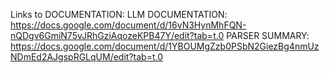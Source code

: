 Links to DOCUMENTATION:
  LLM DOCUMENTATION: https://docs.google.com/document/d/16vN3HynMhFQN-nQDgv6GmiN75vJRhGziAqozeKPB47Y/edit?tab=t.0 
PARSER SUMMARY: https://docs.google.com/document/d/1YBOUMgZzb0PSbN2GiezBg4nmUzNDmEd2AJgspRGLqUM/edit?tab=t.0 

